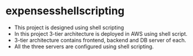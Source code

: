 # expensesshellscripting
* This project is designed using shell scripting
* In this project 3-tier architecture is deployed in AWS using shell script.
* 3-tier architecture contains frontend, backend and DB server of each.
* All the three servers are configured using shell scripting.

